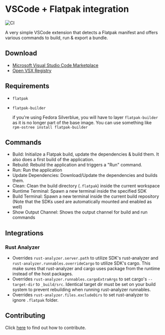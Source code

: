 # VSCode + Flatpak integration

![CI](https://github.com/bilelmoussaoui/flatpak-vscode/workflows/CI/badge.svg)

A very simple VSCode extension that detects a Flatpak manifest and offers various commands to build, run & export a bundle.

## Download

- [Microsoft Visual Studio Code Marketplace](https://marketplace.visualstudio.com/items?itemName=bilelmoussaoui.flatpak-vscode)
- [Open VSX Registry](https://open-vsx.org/extension/bilelmoussaoui/flatpak-vscode)

## Requirements

- `flatpak`
- `flatpak-builder`

  if you're using Fedora Silverblue, you will have to layer `flatpak-builder` as it is no longer part of the base image. You can use something like `rpm-ostree install flatpak-builder`

## Commands

- Build: Initialize a Flatpak build, update the dependencies & build them. It also does a first build of the application.
- Rebuild: Rebuild the application and triggers a "Run" command.
- Run: Run the application
- Update Dependencies: Download/Update the dependencies and builds them.
- Clean: Clean the build directory (`.flatpak`) inside the current workspace
- Runtime Terminal: Spawn a new terminal inside the specified SDK
- Build Terminal: Spawn a new terminal inside the current build repository (Note that the SDKs used are automatically mounted and enabled as well)
- Show Output Channel: Shows the output channel for build and run commands

## Integrations

### Rust Analyzer

- Overrides `rust-analyzer.server.path` to utilize SDK's rust-analyzer and `rust-analyzer.runnables.overrideCargo` to utilize SDK's cargo. This make sures that rust-analyzer and cargo uses package from the runtime instead of the host packages.
- Overrides `rust-analyzer.runnables.cargoExtraArgs` to set cargo's `--target-dir` to `_build/src`. Identical target dir must be set on your build system to prevent rebuilding when running rust-analyzer runnables.
- Overrides `rust-analyzer.files.excludeDirs` to set rust-analyzer to ignore `.flatpak` folder.

## Contributing

Click [here](CONTRIBUTING.md) to find out how to contribute.
